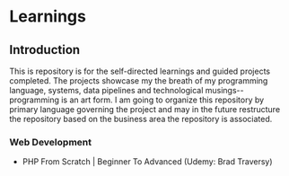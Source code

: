 # Learnings
## Introduction
This is repository is for the self-directed learnings and guided projects completed. The projects showcase my the breath of my programming language, systems, data pipelines and technological musings--programming is an art form. I am going to organize this repository by primary language governing the project and may in the future restructure the repository based on the business area the repository is associated.

### Web Development
- PHP From Scratch | Beginner To Advanced (Udemy: Brad Traversy) 
